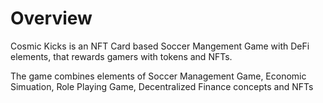 # Overview

Cosmic Kicks is an NFT Card based Soccer Mangement Game with DeFi elements, that rewards gamers with tokens and NFTs. 

The game combines elements of Soccer Management Game, Economic Simuation, Role Playing Game, Decentralized Finance concepts and NFTs



